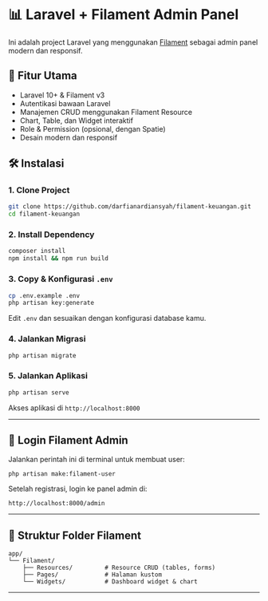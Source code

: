 # 📊 Laravel + Filament Admin Panel

Ini adalah project Laravel yang menggunakan [Filament](https://filamentphp.com/) sebagai admin panel modern dan responsif.

## 🚀 Fitur Utama

- Laravel 10+ & Filament v3
- Autentikasi bawaan Laravel
- Manajemen CRUD menggunakan Filament Resource
- Chart, Table, dan Widget interaktif
- Role & Permission (opsional, dengan Spatie)
- Desain modern dan responsif

## 🛠️ Instalasi

### 1. Clone Project

```bash
git clone https://github.com/darfianardiansyah/filament-keuangan.git
cd filament-keuangan
```

### 2. Install Dependency

```bash
composer install
npm install && npm run build
```

### 3. Copy & Konfigurasi `.env`

```bash
cp .env.example .env
php artisan key:generate
```

Edit `.env` dan sesuaikan dengan konfigurasi database kamu.

### 4. Jalankan Migrasi

```bash
php artisan migrate
```

### 5. Jalankan Aplikasi

```bash
php artisan serve
```

Akses aplikasi di `http://localhost:8000`

---

## 🔐 Login Filament Admin

Jalankan perintah ini di terminal untuk membuat user:

```
php artisan make:filament-user

```
Setelah registrasi, login ke panel admin di:

```
http://localhost:8000/admin
```


---

## 📁 Struktur Folder Filament

```plaintext
app/
└── Filament/
    ├── Resources/         # Resource CRUD (tables, forms)
    ├── Pages/             # Halaman kustom
    └── Widgets/           # Dashboard widget & chart
```

---



